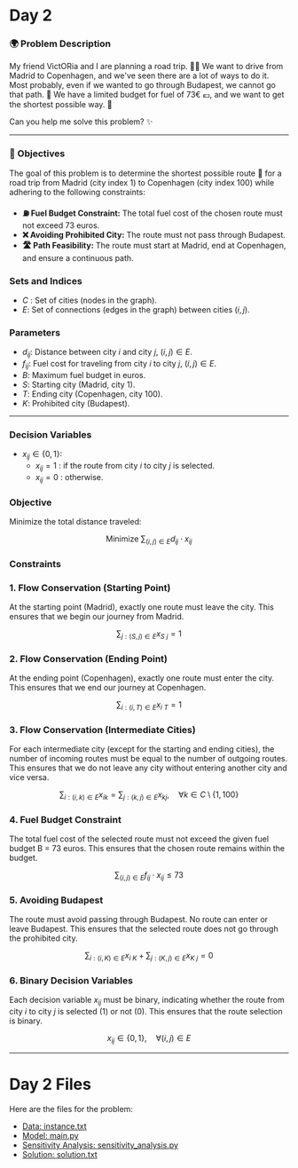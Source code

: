 # **Day 2**

### **🌍 Problem Description**

My friend VictORia and I are planning a road trip. 🚗🗽
We want to drive from Madrid to Copenhagen, and we've seen there are a lot of ways to do it.
Most probably, even if we wanted to go through Budapest, we cannot go that path. 🏦
We have a limited budget for fuel of 73€ 💶, and we want to get the shortest possible way. 📍

Can you help me solve this problem? ✨

-------------------------------------

### **🔖 Objectives**

The goal of this problem is to determine the shortest possible route 🔎 for a road trip from Madrid (city index 1) to Copenhagen (city index 100) while adhering to the following constraints:

- **⛽ Fuel Budget Constraint:** The total fuel cost of the chosen route must not exceed 73 euros.
- **❌ Avoiding Prohibited City:** The route must not pass through Budapest.
- **🛣️ Path Feasibility:** The route must start at Madrid, end at Copenhagen, and ensure a continuous path.

### **Sets and Indices**
- $C$ : Set of cities (nodes in the graph).
- $E$: Set of connections (edges in the graph) between cities $(i, j)$.

### **Parameters**
- $d_{ij}$: Distance between city $i$ and city $j$, $(i, j) \in E$.
- $f_{ij}$: Fuel cost for traveling from city $i$ to city $j$, $(i, j) \in E$.
- $B$: Maximum fuel budget in euros.
- $S$: Starting city (Madrid, city 1).
- $T$: Ending city (Copenhagen, city 100).
- $K$: Prohibited city (Budapest).

---


### **Decision Variables**
- $x_{ij} \in \{0, 1\} :$
  - $x_{ij} = 1$ : if the route from city $i$ to city $j$ is selected.
  - $x_{ij} = 0$ : otherwise.


### **Objective**
Minimize the total distance traveled:

$$\text{Minimize } \sum_{(i, j) \in E} d_{ij} \cdot x_{ij}$$
### **Constraints**
### **1. Flow Conservation (Starting Point)**  
 
At the starting point (Madrid), exactly one route must leave the city. This ensures that we begin our journey from Madrid.  

$$\sum_{j: (S, j) \in E} x_{S\ j} = 1$$
### **2. Flow Conservation (Ending Point)**  

At the ending point (Copenhagen), exactly one route must enter the city. This ensures that we end our journey at Copenhagen.

$$\sum_{i: (i, T) \in E} x_{i\ T} = 1$$
### **3. Flow Conservation (Intermediate Cities)**  

For each intermediate city (except for the starting and ending cities), the number of incoming routes must be equal to the number of outgoing routes. This ensures that we do not leave any city without entering another city and vice versa.  

$$\sum_{i: (i, k) \in E} x_{ik} = \sum_{j: (k, j) \in E} x_{kj}, \quad \forall k \in C \setminus \{1, 100\}$$
### **4. Fuel Budget Constraint**  
  
The total fuel cost of the selected route must not exceed the given fuel budget  B = 73 euros. This ensures that the chosen route remains within the budget.

$$\sum_{(i, j) \in E} f_{ij} \cdot x_{ij} \leq 73$$
### **5. Avoiding Budapest**  
The route must avoid passing through Budapest. No route can enter or leave Budapest. This ensures that the selected route does not go through the prohibited city.

$$\sum_{i: (i, K) \in E} x_{i\ K} + \sum_{j: (K, j) \in E} x_{K\ j} = 0$$
### **6. Binary Decision Variables**  

Each decision variable $x_{ij}$ must be binary, indicating whether the route from city $i$ to city $j$ is selected (1) or not (0). This ensures that the route selection is binary.  

$$x_{ij} \in \{0, 1\}, \quad \forall (i, j) \in E$$


---

# Day 2 Files

Here are the files for the problem:

- [Data: instance.txt](instance.txt)
- [Model: main.py](main.py)
- [Sensitivity Analysis: sensitivity_analysis.py](sensitivity_analysis.py)
- [Solution: solution.txt](solution.txt)

